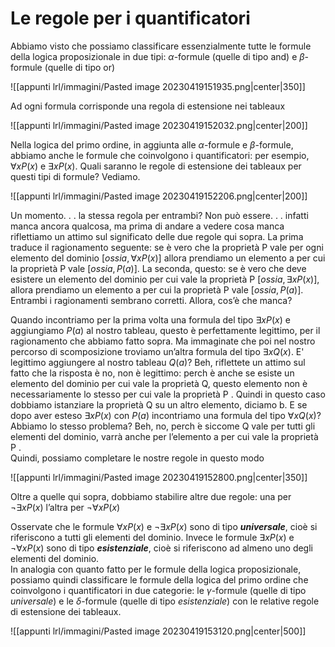 # Le regole per i quantificatori

Abbiamo visto che possiamo classificare essenzialmente tutte le formule della logica proposizionale in due tipi: $\alpha$-formule (quelle di tipo and) e $\beta$-formule (quelle di tipo or)

![[appunti lrl/immagini/Pasted image 20230419151935.png|center|350]]

Ad ogni formula corrisponde una regola di estensione nei tableaux

![[appunti lrl/immagini/Pasted image 20230419152032.png|center|200]]

Nella logica del primo ordine, in aggiunta alle $\alpha$-formule e $\beta$-formule, abbiamo anche le formule che coinvolgono i quantificatori: per esempio, $\forall xP (x)$ e $\exists xP (x)$. 
Quali saranno le regole di estensione dei tableaux per questi tipi di formule? Vediamo.

![[appunti lrl/immagini/Pasted image 20230419152206.png|center|200]]

Un momento. . . la stessa regola per entrambi? Non può essere. . . infatti manca ancora qualcosa, ma prima di andare a vedere cosa manca riflettiamo un attimo sul significato delle due regole qui sopra. La prima traduce il ragionamento seguente: se è vero che la proprietà P vale per ogni elemento del dominio $[ossia, \forall xP (x)]$ allora prendiamo un elemento a per cui la proprietà P vale $[ossia, P (a)]$. La seconda, questo: se è vero che deve esistere un elemento del dominio per cui vale la proprietà P $[ossia, \exists xP (x)]$, allora prendiamo un elemento a per cui la proprietà P vale $[ossia, P (a)]$. Entrambi i ragionamenti sembrano corretti. Allora, cos’è che manca?

Quando incontriamo per la prima volta una formula del tipo $\exists xP (x)$ e aggiungiamo $P (a)$ al nostro tableau, questo è perfettamente legittimo, per il ragionamento che abbiamo fatto sopra. Ma immaginate che poi nel nostro percorso di scomposizione troviamo un’altra formula del tipo $\exists xQ(x)$. E' legittimo aggiungere al nostro tableau $Q(a)$? Beh, riflettete un attimo sul fatto che la risposta è no, non è legittimo: perch è anche se esiste un elemento del dominio per cui vale la proprietà Q, questo elemento non è necessariamente lo stesso per cui vale la proprietà P . Quindi in questo caso dobbiamo istanziare la proprietà Q su un altro elemento, diciamo b.
E se dopo aver esteso $\exists xP (x)$ con $P (a)$ incontriamo una formula del tipo $\forall xQ(x)$?  
Abbiamo lo stesso problema? Beh, no, perch ́e siccome Q vale per tutti gli elementi del dominio, varrà anche per l’elemento a per cui vale la proprietà P .  
Quindi, possiamo completare le nostre regole in questo modo

![[appunti lrl/immagini/Pasted image 20230419152800.png|center|350]]

Oltre a quelle qui sopra, dobbiamo stabilire altre due regole: una per $\neg\exists xP (x)$ l’altra per $\neg\forall xP (x)$

Osservate che le formule $\forall xP (x)$ e $\neg\exists xP (x)$ sono di tipo _**universale**_, cioè si riferiscono a tutti gli elementi del dominio. Invece le formule $\exists xP (x)$ e $\neg\forall xP (x)$ sono di tipo _**esistenziale**_, cioè si riferiscono ad almeno uno degli elementi del dominio.  
In analogia con quanto fatto per le formule della logica proposizionale, possiamo quindi classificare le formule della logica del primo ordine che coinvolgono i quantificatori in due categorie: le $\gamma$-formule (quelle di tipo _universale_) e le $\delta$-formule (quelle di tipo _esistenziale_) con le relative regole di estensione dei tableaux.

![[appunti lrl/immagini/Pasted image 20230419153120.png|center|500]]





